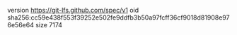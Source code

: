 version https://git-lfs.github.com/spec/v1
oid sha256:cc59e438f553f39252e502fe9ddfb3b50a97fcff36cf9018d81908e976e56e64
size 7174
